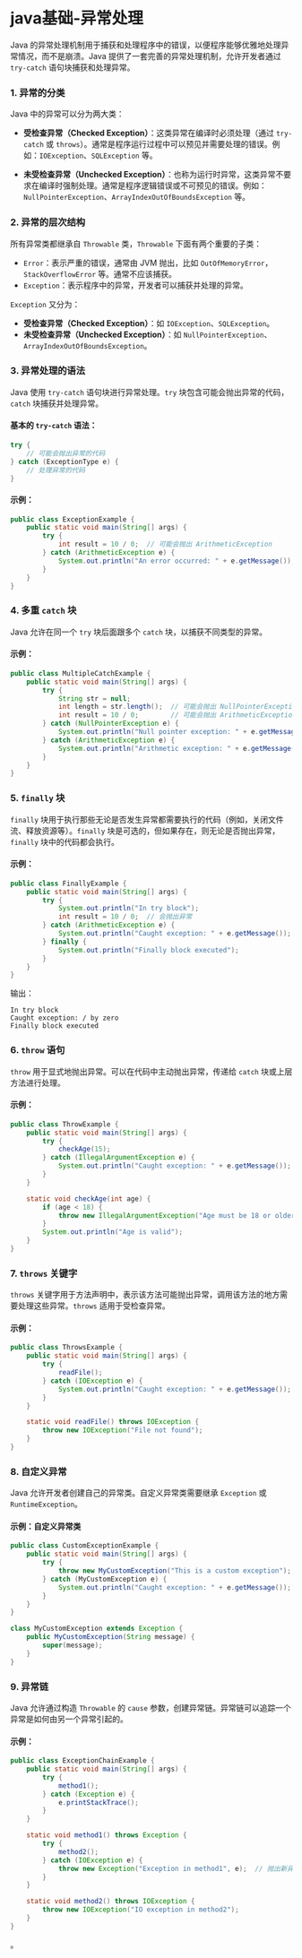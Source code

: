 # java基础-异常处理

Java 的异常处理机制用于捕获和处理程序中的错误，以便程序能够优雅地处理异常情况，而不是崩溃。Java 提供了一套完善的异常处理机制，允许开发者通过 `try-catch` 语句块捕获和处理异常。

### 1. **异常的分类**
Java 中的异常可以分为两大类：

- **受检查异常（Checked Exception）**：这类异常在编译时必须处理（通过 `try-catch` 或 `throws`）。通常是程序运行过程中可以预见并需要处理的错误。例如：`IOException`、`SQLException` 等。
  
- **未受检查异常（Unchecked Exception）**：也称为运行时异常，这类异常不要求在编译时强制处理。通常是程序逻辑错误或不可预见的错误。例如：`NullPointerException`、`ArrayIndexOutOfBoundsException` 等。

### 2. **异常的层次结构**
所有异常类都继承自 `Throwable` 类，`Throwable` 下面有两个重要的子类：
- `Error`：表示严重的错误，通常由 JVM 抛出，比如 `OutOfMemoryError`，`StackOverflowError` 等。通常不应该捕获。
- `Exception`：表示程序中的异常，开发者可以捕获并处理的异常。

`Exception` 又分为：
- **受检查异常（Checked Exception）**：如 `IOException`、`SQLException`。
- **未受检查异常（Unchecked Exception）**：如 `NullPointerException`、`ArrayIndexOutOfBoundsException`。

### 3. **异常处理的语法**
Java 使用 `try-catch` 语句块进行异常处理。`try` 块包含可能会抛出异常的代码，`catch` 块捕获并处理异常。

#### 基本的 `try-catch` 语法：
```java
try {
    // 可能会抛出异常的代码
} catch (ExceptionType e) {
    // 处理异常的代码
}
```

#### 示例：
```java
public class ExceptionExample {
    public static void main(String[] args) {
        try {
            int result = 10 / 0;  // 可能会抛出 ArithmeticException
        } catch (ArithmeticException e) {
            System.out.println("An error occurred: " + e.getMessage());
        }
    }
}
```

### 4. **多重 `catch` 块**
Java 允许在同一个 `try` 块后面跟多个 `catch` 块，以捕获不同类型的异常。

#### 示例：
```java
public class MultipleCatchExample {
    public static void main(String[] args) {
        try {
            String str = null;
            int length = str.length();  // 可能会抛出 NullPointerException
            int result = 10 / 0;        // 可能会抛出 ArithmeticException
        } catch (NullPointerException e) {
            System.out.println("Null pointer exception: " + e.getMessage());
        } catch (ArithmeticException e) {
            System.out.println("Arithmetic exception: " + e.getMessage());
        }
    }
}
```

### 5. **`finally` 块**
`finally` 块用于执行那些无论是否发生异常都需要执行的代码（例如，关闭文件流、释放资源等）。`finally` 块是可选的，但如果存在，则无论是否抛出异常，`finally` 块中的代码都会执行。

#### 示例：
```java
public class FinallyExample {
    public static void main(String[] args) {
        try {
            System.out.println("In try block");
            int result = 10 / 0;  // 会抛出异常
        } catch (ArithmeticException e) {
            System.out.println("Caught exception: " + e.getMessage());
        } finally {
            System.out.println("Finally block executed");
        }
    }
}
```
输出：
```
In try block
Caught exception: / by zero
Finally block executed
```

### 6. **`throw` 语句**
`throw` 用于显式地抛出异常。可以在代码中主动抛出异常，传递给 `catch` 块或上层方法进行处理。

#### 示例：
```java
public class ThrowExample {
    public static void main(String[] args) {
        try {
            checkAge(15);
        } catch (IllegalArgumentException e) {
            System.out.println("Caught exception: " + e.getMessage());
        }
    }

    static void checkAge(int age) {
        if (age < 18) {
            throw new IllegalArgumentException("Age must be 18 or older");
        }
        System.out.println("Age is valid");
    }
}
```

### 7. **`throws` 关键字**
`throws` 关键字用于方法声明中，表示该方法可能抛出异常，调用该方法的地方需要处理这些异常。`throws` 适用于受检查异常。

#### 示例：
```java
public class ThrowsExample {
    public static void main(String[] args) {
        try {
            readFile();
        } catch (IOException e) {
            System.out.println("Caught exception: " + e.getMessage());
        }
    }

    static void readFile() throws IOException {
        throw new IOException("File not found");
    }
}
```

### 8. **自定义异常**
Java 允许开发者创建自己的异常类。自定义异常类需要继承 `Exception` 或 `RuntimeException`。

#### 示例：自定义异常类
```java
public class CustomExceptionExample {
    public static void main(String[] args) {
        try {
            throw new MyCustomException("This is a custom exception");
        } catch (MyCustomException e) {
            System.out.println("Caught exception: " + e.getMessage());
        }
    }
}

class MyCustomException extends Exception {
    public MyCustomException(String message) {
        super(message);
    }
}
```

### 9. **异常链**
Java 允许通过构造 `Throwable` 的 `cause` 参数，创建异常链。异常链可以追踪一个异常是如何由另一个异常引起的。

#### 示例：
```java
public class ExceptionChainExample {
    public static void main(String[] args) {
        try {
            method1();
        } catch (Exception e) {
            e.printStackTrace();
        }
    }

    static void method1() throws Exception {
        try {
            method2();
        } catch (IOException e) {
            throw new Exception("Exception in method1", e);  // 抛出新异常并附带原始异常
        }
    }

    static void method2() throws IOException {
        throw new IOException("IO exception in method2");
    }
}
```
。